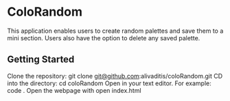 # ColoRandom
This application enables users to create random palettes and save them to a mini section. Users also have the option to delete any saved palette.

## Getting Started
Clone the repository: git clone git@github.com:alivaditis/coloRandom.git
CD into the directory: cd coloRandom
Open in your text editor. For example: code .
Open the webpage with open index.html